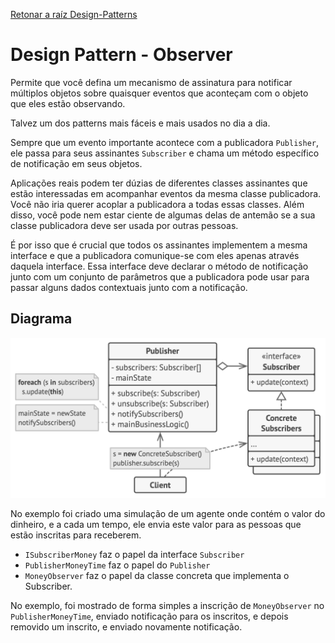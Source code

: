 ﻿[Retonar a raíz Design-Patterns](https://github.com/julianorinaldi/Design-Patterns)

# Design Pattern - Observer

Permite que você defina um mecanismo de assinatura para notificar múltiplos objetos sobre quaisquer eventos que aconteçam com o objeto que eles estão observando.

Talvez um dos patterns mais fáceis e mais usados no dia a dia.

Sempre que um evento importante acontece com a publicadora `Publisher`, ele passa para seus assinantes `Subscriber` e chama um método específico de notificação em seus objetos.

Aplicações reais podem ter dúzias de diferentes classes assinantes que estão interessadas em acompanhar eventos da mesma classe publicadora. Você não iria querer acoplar a publicadora a todas essas classes. Além disso, você pode nem estar ciente de algumas delas de antemão se a sua classe publicadora deve ser usada por outras pessoas.

É por isso que é crucial que todos os assinantes implementem a mesma interface e que a publicadora comunique-se com eles apenas através daquela interface. Essa interface deve declarar o método de notificação junto com um conjunto de parâmetros que a publicadora pode usar para passar alguns dados contextuais junto com a notificação.

## Diagrama
![](../../Image/ObserverDiagrama.png)

No exemplo foi criado uma simulação de um agente onde contém o valor do dinheiro, e a cada um tempo, ele envia este valor para as pessoas que estão inscritas para receberem.

- `ISubscriberMoney` faz o papel da interface `Subscriber`
- `PublisherMoneyTime` faz o papel do `Publisher`
- `MoneyObserver` faz o papel da classe concreta que implementa o Subscriber.

No exemplo, foi mostrado de forma simples a inscrição de `MoneyObserver` no `PublisherMoneyTime`, enviado notificação para os inscritos, e depois removido um inscrito, e enviado novamente notificação.
